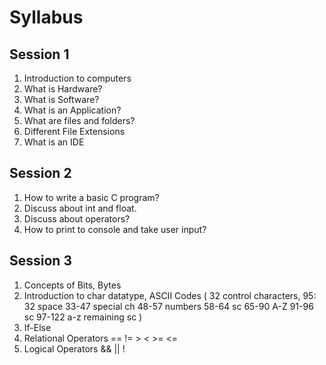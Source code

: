 # Syllabus
## Session 1
1. Introduction to computers
2. What is Hardware?
3. What is Software?
4. What is an Application?
5. What are files and folders?
6. Different File Extensions
7. What is an IDE

## Session 2
1. How to write a basic C program?
2. Discuss about int and float.
3. Discuss about operators?
4. How to print to console and take user input?


## Session 3
1. Concepts of Bits, Bytes
2. Introduction to char datatype, ASCII Codes ( 32 control characters, 95: 32 space 33-47 special ch 48-57 numbers 58-64 sc 65-90 A-Z 91-96 sc 97-122 a-z remaining sc )
2. If-Else
3. Relational Operators == != > < >= <= 
4. Logical Operators && || !
